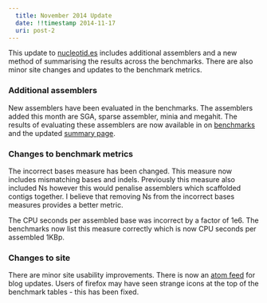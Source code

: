 ```yaml
---
  title: November 2014 Update
  date: !!timestamp 2014-11-17
  uri: post-2
---
```


This update to [nucleotid.es](http://nucleotid.es) includes additional
assemblers and a new method of summarising the results across the benchmarks.
There are also minor site changes and updates to the benchmark metrics.

[summary]: http://nucleotid.es/results/

### Additional assemblers

New assemblers have been evaluated in the benchmarks. The assemblers added this
month are SGA, sparse assembler, minia and megahit. The results of evaluating
these assemblers are now available in on [benchmarks][] and the updated
[summary page][summary].

[benchmarks]: http://nucleotid.es/benchmarks/

### Changes to benchmark metrics

The incorrect bases measure has been changed. This measure now includes
mismatching bases and indels. Previously this measure also included Ns however
this would penalise assemblers which scaffolded contigs together. I believe
that removing Ns from the incorrect bases measures provides a better metric.

The CPU seconds per assembled base was incorrect by a factor of 1e6. The
benchmarks now list this measure correctly which is now CPU seconds per
assembled 1KBp.

### Changes to site

There are minor site usability improvements. There is now an [atom feed][feed]
for blog updates. Users of firefox may have seen strange icons at the top of
the benchmark tables - this has been fixed.

[feed]: http://nucleotid.es/atom.xml
